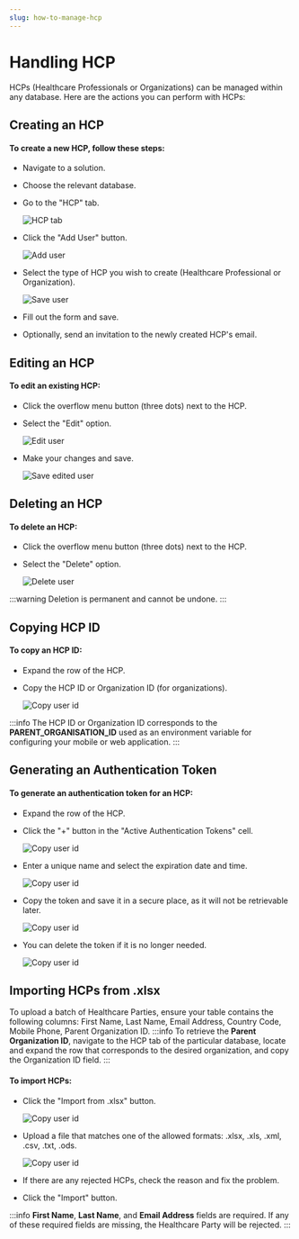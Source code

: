 ```yaml
---
slug: how-to-manage-hcp
---
```


# Handling HCP
HCPs (Healthcare Professionals or Organizations) can be managed within any database. Here are the actions you can perform with HCPs:

## Creating an HCP
#### To create a new HCP, follow these steps:
- Navigate to a solution.
- Choose the relevant database.
- Go to the "HCP" tab.

  ![HCP tab](./img/hcp-interactions/hcp-tab.jpg)

- Click the "Add User" button.

  ![Add user](./img/hcp-interactions/add-user-btn.jpg)

- Select the type of HCP you wish to create (Healthcare Professional or Organization).

  ![Save user](./img/hcp-interactions/save-user.jpg)

- Fill out the form and save.
- Optionally, send an invitation to the newly created HCP's email.

## Editing an HCP
#### To edit an existing HCP:
- Click the overflow menu button (three dots) next to the HCP.
- Select the "Edit" option.

  ![Edit user](./img/hcp-interactions/edit-option.jpg)

- Make your changes and save.

  ![Save edited user](./img/hcp-interactions/save-editing.jpg)

## Deleting an HCP
#### To delete an HCP:
- Click the overflow menu button (three dots) next to the HCP.
- Select the "Delete" option.

  ![Delete user](./img/hcp-interactions/delete-option.jpg)

:::warning
Deletion is permanent and cannot be undone.
:::

## Copying HCP ID
#### To copy an HCP ID:
- Expand the row of the HCP.
- Copy the HCP ID or Organization ID (for organizations).

  ![Copy user id](./img/hcp-interactions/copy-btn.jpg)

:::info
The HCP ID or Organization ID corresponds to the **PARENT_ORGANISATION_ID** used as an environment variable for configuring your mobile or web application.
:::

## Generating an Authentication Token
#### To generate an authentication token for an HCP:
- Expand the row of the HCP.
- Click the "+" button in the "Active Authentication Tokens" cell.

  ![Copy user id](./img/hcp-interactions/add-token-btn.jpg)

- Enter a unique name and select the expiration date and time.

  ![Copy user id](./img/hcp-interactions/submit-token-btn.jpg)

- Copy the token and save it in a secure place, as it will not be retrievable later.

  ![Copy user id](./img/hcp-interactions/copy-token-btn.jpg)

- You can delete the token if it is no longer needed.

  ![Copy user id](./img/hcp-interactions/delete-token-btn.jpg)

## Importing HCPs from .xlsx
To upload a batch of Healthcare Parties, ensure your table contains the following columns: First Name, Last Name, Email Address, Country Code, Mobile Phone, Parent Organization ID.
:::info
To retrieve the **Parent Organization ID**, navigate to the HCP tab of the particular database, locate and expand the row that corresponds to the desired organization, and copy the Organization ID field.
:::

#### To import HCPs:
- Click the "Import from .xlsx" button.

  ![Copy user id](./img/hcp-interactions/import-users.jpg)

- Upload a file that matches one of the allowed formats: .xlsx, .xls, .xml, .csv, .txt, .ods.

  ![Copy user id](./img/hcp-interactions/upload-file-btn.jpg)

- If there are any rejected HCPs, check the reason and fix the problem.
- Click the "Import" button.

:::info
**First Name**, **Last Name**, and **Email Address** fields are required. If any of these required fields are missing, the Healthcare Party will be rejected.
:::
